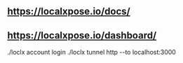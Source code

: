 
## https://localxpose.io/docs/
## https://localxpose.io/dashboard/
./loclx account login
./loclx tunnel http --to localhost:3000